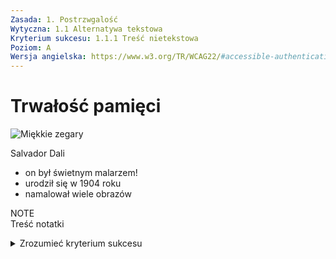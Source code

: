 ```yaml
---
Zasada: 1. Postrzwgalość
Wytyczna: 1.1 Alternatywa tekstowa
Kryterium sukcesu: 1.1.1 Treść nietekstowa
Poziom: A
Wersja angielska: https://www.w3.org/TR/WCAG22/#accessible-authentication
---
```

# Trwałość pamięci

![Miękkie zegary](https://user-images.githubusercontent.com/8331614/215898827-61908788-5418-47ec-9007-82bb82351d26.png)

Salvador Dali
- on był świetnym malarzem!
- urodził się w 1904 roku
- namalował wiele obrazów

NOTE  
Treść notatki

<details>
<summary>Zrozumieć kryterium sukcesu</summary>

## To są szczegóły informacji o kryterium sukcesu, które trzeba zrozumieć.
- raz
- dwa
- trzy

</details>
